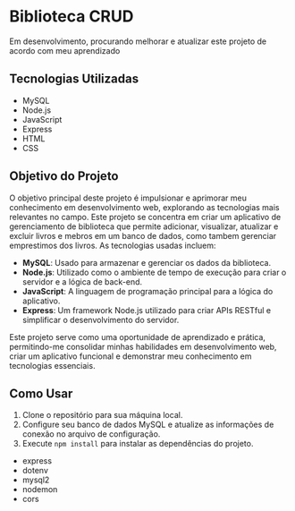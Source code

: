# Biblioteca CRUD
Em desenvolvimento, procurando melhorar e atualizar este projeto de acordo com meu aprendizado
## Tecnologias Utilizadas
- MySQL
- Node.js
- JavaScript
- Express
- HTML
- CSS

## Objetivo do Projeto
O objetivo principal deste projeto é impulsionar e aprimorar meu conhecimento em desenvolvimento web, explorando as tecnologias mais relevantes no campo. Este projeto se concentra em criar um aplicativo de gerenciamento de biblioteca que permite adicionar, visualizar, atualizar e excluir livros e mebros em um banco de dados, como tambem gerenciar emprestimos dos livros. As tecnologias usadas incluem:

- **MySQL**: Usado para armazenar e gerenciar os dados da biblioteca.
- **Node.js**: Utilizado como o ambiente de tempo de execução para criar o servidor e a lógica de back-end.
- **JavaScript**: A linguagem de programação principal para a lógica do aplicativo.
- **Express**: Um framework Node.js utilizado para criar APIs RESTful e simplificar o desenvolvimento do servidor.

Este projeto serve como uma oportunidade de aprendizado e prática, permitindo-me consolidar minhas habilidades em desenvolvimento web, criar um aplicativo funcional e demonstrar meu conhecimento em tecnologias essenciais.

## Como Usar
1. Clone o repositório para sua máquina local.
2. Configure seu banco de dados MySQL e atualize as informações de conexão no arquivo de configuração.
3. Execute `npm install` para instalar as dependências do projeto.
 - express
 - dotenv
 - mysql2
 - nodemon
 - cors


